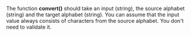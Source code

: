 The function **convert()** should take an input (string), the source alphabet (string) and the target alphabet (string). You can assume that the input value always consists of characters from the source alphabet. You don't need to validate it.

